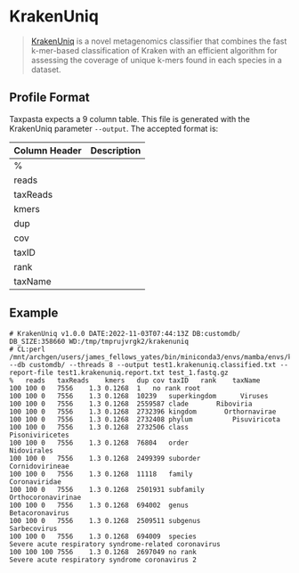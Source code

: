 # KrakenUniq

> [KrakenUniq](https://github.com/fbreitwieser/krakenuniq) is a novel metagenomics classifier that combines the fast k-mer-based classification of Kraken with an efficient algorithm for assessing the coverage of unique k-mers found in each species in a dataset.

## Profile Format

Taxpasta expects a 9 column table. This file is generated with the KrakenUniq parameter `--output`. The accepted format is:

| Column Header | Description |
| ------------- | ----------- |
| %             |             |
| reads         |             |
| taxReads      |             |
| kmers         |             |
| dup           |             |
| cov           |             |
| taxID         |             |
| rank          |             |
| taxName       |             |

## Example

```text
# KrakenUniq v1.0.0 DATE:2022-11-03T07:44:13Z DB:customdb/ DB_SIZE:358660 WD:/tmp/tmprujvrgk2/krakenuniq
# CL:perl /mnt/archgen/users/james_fellows_yates/bin/miniconda3/envs/mamba/envs/krakenuniq/bin/krakenuniq --db customdb/ --threads 8 --output test1.krakenuniq.classified.txt --report-file test1.krakenuniq.report.txt test_1.fastq.gz
%	reads	taxReads	kmers	dup	cov	taxID	rank	taxName
100	100	0	7556	1.3	0.1268	1	no rank	root
100	100	0	7556	1.3	0.1268	10239	superkingdom	  Viruses
100	100	0	7556	1.3	0.1268	2559587	clade	    Riboviria
100	100	0	7556	1.3	0.1268	2732396	kingdom	      Orthornavirae
100	100	0	7556	1.3	0.1268	2732408	phylum	        Pisuviricota
100	100	0	7556	1.3	0.1268	2732506	class	          Pisoniviricetes
100	100	0	7556	1.3	0.1268	76804	order	            Nidovirales
100	100	0	7556	1.3	0.1268	2499399	suborder	              Cornidovirineae
100	100	0	7556	1.3	0.1268	11118	family	                Coronaviridae
100	100	0	7556	1.3	0.1268	2501931	subfamily	                  Orthocoronavirinae
100	100	0	7556	1.3	0.1268	694002	genus	                    Betacoronavirus
100	100	0	7556	1.3	0.1268	2509511	subgenus	                      Sarbecovirus
100	100	0	7556	1.3	0.1268	694009	species	                        Severe acute respiratory syndrome-related coronavirus
100	100	100	7556	1.3	0.1268	2697049	no rank	                          Severe acute respiratory syndrome coronavirus 2
```
